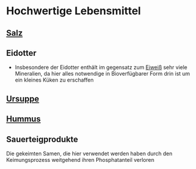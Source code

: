 # Hochwertige Lebensmittel
## [Salz](../../Stoffe/Rohstoffe/Salze/Salz.md)
## Eidotter
- Insbesondere der Eidotter enthält im gegensatz zum [Eiweiß](Mittelwertige_Lebensmittel.md#Eiweiß) sehr viele Mineralien, da hier alles notwendige in Bioverfügbarer Form drin ist um ein kleines Küken zu erschaffen
## [Ursuppe](../../Rezepte_und_Anleitungen/Ursuppe.md)

## [Hummus](../../Rezepte_und_Anleitungen/Hummus.md)

## Sauerteigprodukte
Die gekeimten Samen, die hier verwendet werden haben durch den Keimungsprozess weitgehend ihren Phosphatanteil verloren